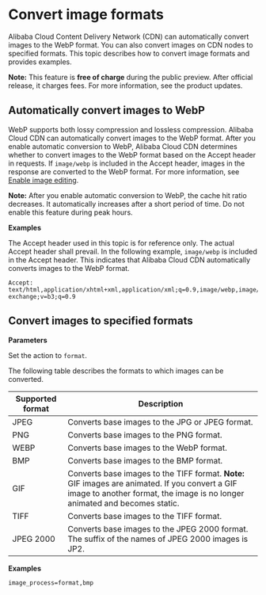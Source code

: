 # Convert image formats

Alibaba Cloud Content Delivery Network \(CDN\) can automatically convert images to the WebP format. You can also convert images on CDN nodes to specified formats. This topic describes how to convert image formats and provides examples.

**Note:** This feature is **free of charge** during the public preview. After official release, it charges fees. For more information, see the product updates.

## Automatically convert images to WebP

WebP supports both lossy compression and lossless compression. Alibaba Cloud CDN can automatically convert images to the WebP format. After you enable automatic conversion to WebP, Alibaba Cloud CDN determines whether to convert images to the WebP format based on the Accept header in requests. If `image/webp` is included in the Accept header, images in the response are converted to the WebP format. For more information, see [Enable image editing]().

**Note:** After you enable automatic conversion to WebP, the cache hit ratio decreases. It automatically increases after a short period of time. Do not enable this feature during peak hours.

**Examples**

The Accept header used in this topic is for reference only. The actual Accept header shall prevail. In the following example, `image/webp` is included in the Accept header. This indicates that Alibaba Cloud CDN automatically converts images to the WebP format.

```
Accept: text/html,application/xhtml+xml,application/xml;q=0.9,image/webp,image/apng,*/*;q=0.8,application/signed-exchange;v=b3;q=0.9
```

## Convert images to specified formats

**Parameters**

Set the action to `format`.

The following table describes the formats to which images can be converted.

|Supported format|Description|
|----------------|-----------|
|JPEG|Converts base images to the JPG or JPEG format.|
|PNG|Converts base images to the PNG format.|
|WEBP|Converts base images to the WebP format.|
|BMP|Converts base images to the BMP format.|
|GIF|Converts base images to the TIFF format. **Note:** GIF images are animated. If you convert a GIF image to another format, the image is no longer animated and becomes static. |
|TIFF|Converts base images to the TIFF format.|
|JPEG 2000|Converts base images to the JPEG 2000 format. The suffix of the names of JPEG 2000 images is JP2.|

**Examples**

```
image_process=format,bmp
```


